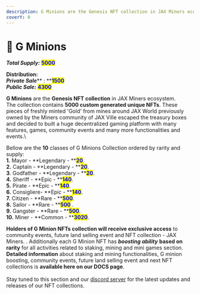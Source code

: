 ```yaml
---
description: G Minions are the Genesis NFT collection in JAX Miners ecosystem.
coverY: 0
---
```


# 🥇 G Minions

_**Total Supply:**_ <mark style="color:blue;">**5000**</mark>

**Distribution:**\
_**Private Sale**_** : **<mark style="color:blue;">**1500**</mark>\
_**Public Sale:**_ <mark style="color:blue;">**4300**</mark>

**G Minions** are the **Genesis NFT collection** in JAX Miners ecosystem.\
The collection contains **5000 custom generated unique NFTs**. These  pieces of freshly minted  'Gold' from mines around JAX World previously owned by the Miners community of JAX Ville escaped the treasury boxes and decided to built a huge decentralized gaming platform with many features, games, community events and many more functionalities and events.\


Bellow are the **10** classes of G Minions Collection ordered by rarity and supply:\
**1.** Mayor - **Legendary - **<mark style="color:blue;">**20**</mark>.\
**2.** Captain - **Legendary - **<mark style="color:blue;">**20**</mark>.\
**3**. Godfather - **Legendary - **<mark style="color:blue;">**20**</mark>.\
**4.** Sheriff - **Epic - **<mark style="color:blue;">**140**</mark>.\
**5.** Pirate - **Epic - **<mark style="color:blue;">**140**</mark>.\
**6.** Consigliere- **Epic - **<mark style="color:blue;">**140**</mark>.\
**7.** Citizen - **Rare - **<mark style="color:blue;">**500**</mark>.\
**8.** Sailor - **Rare - **<mark style="color:blue;">**500**</mark> .\
**9.** Gangster - **Rare - **<mark style="color:blue;">**500**</mark>.\
**10.** Miner - **Common - **<mark style="color:blue;">**3020**</mark>.

**Holders of G Minion NFTs collection  will receive exclusive access** to community events, future land selling event and NFT collection - JAX Miners. . Additionally each G Minion NFT has _**boosting ability**_ **based on rarity** for all activities related to staking, mining and mini games section. **Detailed information** about staking and mining functionalities, G minion boosting, community events, future land selling event and next NFT collections is **available here on our DOCS page**. \
\
Stay tuned to this section and our [discord server](https://discord.com/invite/dPNE6fK4S4) for the latest updates and releases of our NFT collections.

